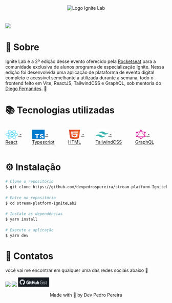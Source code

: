 <div align=center>
  <img src="https://i.imgur.com/inPTUjV.png" alt="Logo Ignite Lab" width="400px">
</div>

#


<img src="https://i.imgur.com/rrFBkCu.png">

# 🧠 Sobre

Ignite Lab é a 2º edição desse evento oferecido pela [Rocketseat](https://rocketseat.com.br) para a comunidade exclusiva de alunos programa de especialização Ignite.
Nessa edição foi desenvolvida uma aplicação de plataforma de evento digital completo e acessível semelhante a utilizada durante a semana, todo o frontend feito em Vite, ReactJS, TailwindCSS e GraphQL, sob mentoria do [Diego Fernandes](https://github.com/diego3g). 🚀


# 📚 Tecnologias utilizadas

<div style="display: flex">
  
  <a href="https://reactjs.org/"><img align="center" alt="Hideki-React" height="30" width="40" src="https://raw.githubusercontent.com/devicons/devicon/master/icons/react/react-original.svg"> - React</a><br/>
  
  <a href="https://www.typescriptlang.org/"><img align="center" alt="Hideki-Ts" height="30" width="40" src="https://raw.githubusercontent.com/devicons/devicon/master/icons/typescript/typescript-plain.svg"> - Typescript</a><br/>
  
  <a href="https://reactjs.org/"><img align="center" alt="Hideki-HTML" height="30" width="40" src="https://raw.githubusercontent.com/devicons/devicon/master/icons/html5/html5-original.svg"> - HTML</a><br/>
  
  <a href="https://sass-lang.com/"><img align="center" alt="Hideki-Tailwind" height="30" width="40" src="https://raw.githubusercontent.com/devicons/devicon/1119b9f84c0290e0f0b38982099a2bd027a48bf1/icons/tailwindcss/tailwindcss-plain.svg"> - TailwindCSS</a><br/>
  
  <a href="https://nodejs.org/"><img align="center" alt="Hideki-Node" height="30" width="35" src="https://github.com/devicons/devicon/blob/master/icons/graphql/graphql-plain.svg"> - GraphQL</a><br/>
</div>
    
# ⚙️ Instalação

```bash
# Clone o repositório
$ git clone https://github.com/devpedrospereira/stream-platform-IgniteLab2.git

# Entre no repositório
$ cd stream-platform-IgniteLab2

# Instale as dependências
$ yarn install

# Execute a aplicação
$ yarn dev
```


# 🍻 Contatos

 você vai me encontrar em qualquer uma das redes sociais abaixo 🍻

<a href = "mailto: devpedropereira@gmail.com"><img src="https://img.shields.io/badge/-Gmail-%23EA4335?style=for-the-badge&logo=gmail&logoColor=white" target="_blank" margin-right="10px"></a>
<a href="https://www.linkedin.com/in/devpedrospereira/" target="_blank"><img src="https://img.shields.io/badge/-LinkedIn-%230077B5?style=for-the-badge&logo=linkedin&logoColor=white" target="_blank"></a>
<a href="https://github.com/devpedrospereira" target="_blank"><img src="https://github.com/Alexandrehideki13/Alexandrehideki13/blob/main/GistGithub.jpeg" height=29 target="_blank"></a>

<p align="center">Made with 💜 by Dev Pedro Pereira</p>
